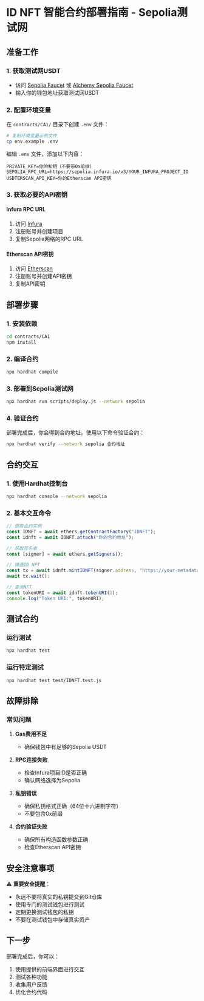 # ID NFT 智能合约部署指南 - Sepolia测试网

## 准备工作

### 1. 获取测试网USDT
- 访问 [Sepolia Faucet](https://sepoliafaucet.com/) 或 [Alchemy Sepolia Faucet](https://sepoliafaucet.com/)
- 输入你的钱包地址获取测试网USDT

### 2. 配置环境变量
在 `contracts/CA1/` 目录下创建 `.env` 文件：

```bash
# 复制环境变量示例文件
cp env.example .env
```

编辑 `.env` 文件，添加以下内容：
```env
PRIVATE_KEY=你的私钥（不要带0x前缀）
SEPOLIA_RPC_URL=https://sepolia.infura.io/v3/YOUR_INFURA_PROJECT_ID
USDTERSCAN_API_KEY=你的Etherscan API密钥
```

### 3. 获取必要的API密钥

#### Infura RPC URL
1. 访问 [Infura](https://infura.io/)
2. 注册账号并创建项目
3. 复制Sepolia网络的RPC URL

#### Etherscan API密钥
1. 访问 [Etherscan](https://etherscan.io/)
2. 注册账号并创建API密钥
3. 复制API密钥

## 部署步骤

### 1. 安装依赖
```bash
cd contracts/CA1
npm install
```

### 2. 编译合约
```bash
npx hardhat compile
```

### 3. 部署到Sepolia测试网
```bash
npx hardhat run scripts/deploy.js --network sepolia
```

### 4. 验证合约
部署完成后，你会得到合约地址。使用以下命令验证合约：
```bash
npx hardhat verify --network sepolia 合约地址
```

## 合约交互

### 1. 使用Hardhat控制台
```bash
npx hardhat console --network sepolia
```

### 2. 基本交互命令
```javascript
// 获取合约实例
const IDNFT = await ethers.getContractFactory("IDNFT");
const idnft = await IDNFT.attach("你的合约地址");

// 获取签名者
const [signer] = await ethers.getSigners();

// 铸造ID NFT
const tx = await idnft.mintIDNFT(signer.address, "https://your-metadata-uri.com/1.json");
await tx.wait();

// 查询NFT
const tokenURI = await idnft.tokenURI(1);
console.log("Token URI:", tokenURI);
```

## 测试合约

### 运行测试
```bash
npx hardhat test
```

### 运行特定测试
```bash
npx hardhat test test/IDNFT.test.js
```

## 故障排除

### 常见问题

1. **Gas费用不足**
   - 确保钱包中有足够的Sepolia USDT

2. **RPC连接失败**
   - 检查Infura项目ID是否正确
   - 确认网络选择为Sepolia

3. **私钥错误**
   - 确保私钥格式正确（64位十六进制字符）
   - 不要包含0x前缀

4. **合约验证失败**
   - 确保所有构造函数参数正确
   - 检查Etherscan API密钥

## 安全注意事项

⚠️ **重要安全提醒**：
- 永远不要将真实的私钥提交到Git仓库
- 使用专门的测试钱包进行测试
- 定期更换测试钱包的私钥
- 不要在测试钱包中存储真实资产

## 下一步

部署完成后，你可以：
1. 使用提供的前端界面进行交互
2. 测试各种功能
3. 收集用户反馈
4. 优化合约代码 